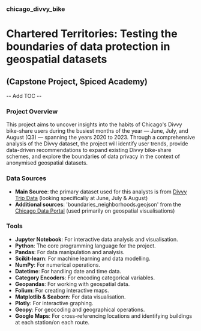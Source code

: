 ### chicago_divvy_bike
# Chartered Territories: Testing the boundaries of data protection in geospatial datasets 
## (Capstone Project, Spiced Academy)

-- Add TOC -- 

### Project Overview

This project aims to uncover insights into the habits of Chicago's Divvy bike-share users during the busiest months of the year — June, July, and August (Q3) — spanning the years 2020 to 2023. Through a comprehensive analysis of the Divvy dataset, the project will identify user trends, provide data-driven recommendations to expand existing Divvy bike-share schemes, and explore the boundaries of data privacy in the context of anonymised geospatial datasets.

### Data Sources

- **Main Source**: the primary dataset used for this analysts is from [Divvy Trip Data](https://divvy-tripdata.s3.amazonaws.com/index.html) (looking specifically at June, July & August)
- **Additional sources**: 'boundaries_neighborhoods.geojson' from the [Chicago Data Portal](https://data.cityofchicago.org/Facilities-Geographic-Boundaries/Boundaries-Neighborhoods/bbvz-uum9) (used primarily on geospatial visualisations)

### Tools

- **Jupyter Notebook**: For interactive data analysis and visualisation.
- **Python**: The core programming language for the project.
- **Pandas**: For data manipulation and analysis.
- **Scikit-learn**: For machine learning and data modelling.
- **NumPy**: For numerical operations.
- **Datetime**: For handling date and time data.
- **Category Encoders**: For encoding categorical variables.
- **Geopandas**: For working with geospatial data.
- **Folium**: For creating interactive maps.
- **Matplotlib & Seaborn**: For data visualisation.
- **Plotly**: For interactive graphing.
- **Geopy**: For geocoding and geographical operations.
- **Google Maps**: For cross-referencing locations and identifying buildings at each station/on each route.


